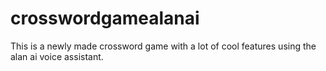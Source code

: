 # crosswordgamealanai
This is a newly made crossword game with a lot of cool features using the alan ai voice assistant. 
